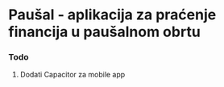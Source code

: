 # Paušal - aplikacija za praćenje financija u paušalnom obrtu

### Todo

1. Dodati Capacitor za mobile app
